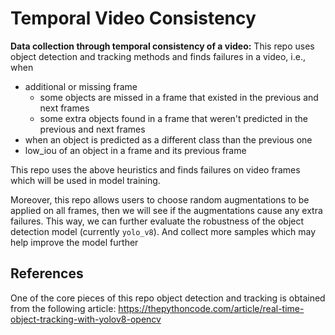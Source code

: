 # Temporal Video Consistency
**Data collection through temporal consistency of a video:** 
This repo uses object detection and tracking methods and finds failures in a video, i.e., when

- additional or missing frame
  - some objects are missed in a frame that existed in the previous and next frames
  - some extra objects found in a frame that weren't predicted in the previous and next frames 
- when an object is predicted as a different class than the previous one
- low_iou of an object in a frame and its previous frame

This repo uses the above heuristics and finds failures on video frames which 
will be used in model training. 

Moreover, this repo allows users to choose random augmentations to be applied on
all frames, then we will see if the augmentations cause any extra failures. 
This way, we can further evaluate the robustness of the object detection model (currently `yolo_v8`). 
And collect more samples which may help improve the model further


## References

One of the core pieces of this repo object detection and tracking is obtained from 
the following article: https://thepythoncode.com/article/real-time-object-tracking-with-yolov8-opencv

